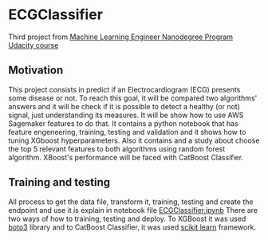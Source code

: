 # ECGClassifier

Third project from [Machine Learning Engineer Nanodegree Program Udacity course](https://www.udacity.com/course/machine-learning-engineer-nanodegree--nd009t)

## Motivation

This project consists in predict if an Electrocardiogram (ECG) presents some disease or not. To reach this goal, it will be compared two algorithms' answers and it will be check if it is possible to detect a healthy (or not) signal, just understanding its measures.
It will be show how to use AWS Sagemaker features to do that.
It contains a python notebook that has feature engeneering, training, testing and validation and it shows how to tuning XGboost hyperparameters. Also it contains and a study about choose the top 5 relevant features to both algorithms using random forest algorithm.
XBoost's performance will be faced with CatBoost Classifier.

## Training and testing

All process to get the data file, transform it, training, testing and create the endpoint and use it is explain in notebook file [ECGClassifier.ipynb](./ECGClassifier.ipynb)
There are two ways of how to training, testing and deploy. To XGBoost it was used [boto3](https://boto3.amazonaws.com/v1/documentation/api/latest/index.html) library and to CatBoost Classifier, it was used [scikit learn](https://scikit-learn.org/stable/) framework.
